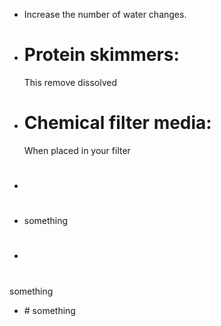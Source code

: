 - Increase the number of water changes.
- # Protein skimmers:
  This remove dissolved
- # Chemical filter media:
  When placed in your filter
- #
- something
- #
something
- \# something
